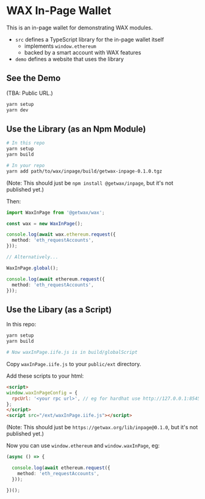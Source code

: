 # WAX In-Page Wallet

This is an in-page wallet for demonstrating WAX modules.

- `src` defines a TypeScript library for the in-page wallet itself
  - implements `window.ethereum`
  - backed by a smart account with WAX features
- `demo` defines a website that uses the library

## See the Demo

(TBA: Public URL.)

```sh
yarn setup
yarn dev
```

## Use the Library (as an Npm Module)

```sh
# In this repo
yarn setup
yarn build

# In your repo
yarn add path/to/wax/inpage/build/getwax-inpage-0.1.0.tgz
```

(Note: This should just be `npm install @getwax/inpage`, but it's not published
yet.)

Then:

```ts
import WaxInPage from '@getwax/wax';

const wax = new WaxInPage();

console.log(await wax.ethereum.request({
  method: 'eth_requestAccounts',
}));

// Alternatively...

WaxInPage.global();

console.log(await ethereum.request({
  method: 'eth_requestAccounts',
}));
```

## Use the Libary (as a Script)

In this repo:

```sh
yarn setup
yarn build

# Now waxInPage.iife.js is in build/globalScript
```

Copy `waxInPage.iife.js` to your `public/ext` directory.

Add these scripts to your html:

```html
<script>
window.waxInPageConfig = {
  rpcUrl: '<your rpc url>', // eg for hardhat use http://127.0.0.1:8545
};
</script>
<script src="/ext/waxInPage.iife.js"></script>
```

(Note: This should just be `https://getwax.org/lib/inpage@0.1.0`, but it's not
published yet.)

Now you can use `window.ethereum` and `window.waxInPage`, eg:

```ts
(async () => {

  console.log(await ethereum.request({
    method: 'eth_requestAccounts',
  }));

})();
```

